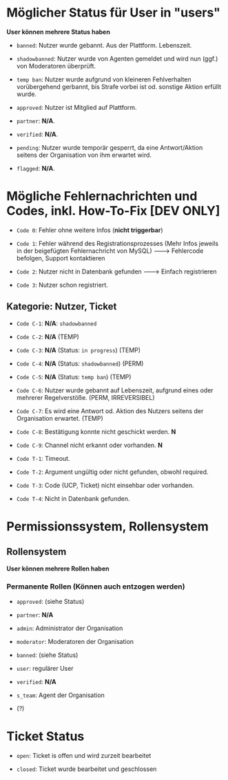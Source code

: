 # Möglicher Status für User in "users"

**User können mehrere Status haben**

- `banned`: Nutzer wurde gebannt. Aus der Plattform. Lebenszeit.

- `shadowbanned`: Nutzer wurde von Agenten gemeldet und wird nun (ggf.) von Moderatoren überprüft.

- `temp ban`: Nutzer wurde aufgrund von kleineren Fehlverhalten vorübergehend gerbannt, bis Strafe vorbei ist od. sonstige Aktion erfüllt wurde.

- `approved`: Nutzer ist Mitglied auf Plattform.

- `partner`: **N/A**.

- `verified`: **N/A**.

- `pending`: Nutzer wurde temporär gesperrt, da eine Antwort/Aktion seitens der Organisation von ihm erwartet wird.

- `flagged`: **N/A**.

# Mögliche Fehlernachrichten und Codes, inkl. How-To-Fix [DEV ONLY]

- `Code 0`: Fehler ohne weitere Infos (**nicht triggerbar**)

- `Code 1`: Fehler während des Registrationsprozesses (Mehr Infos jeweils in der beigefügten Fehlernachricht von MySQL)  ---> Fehlercode befolgen, Support kontaktieren

- `Code 2`: Nutzer nicht in Datenbank gefunden ---> Einfach registrieren

- `Code 3`: Nutzer schon registriert.

## Kategorie: Nutzer, Ticket

- `Code C-1`: **N/A**: `shadowbanned`

- `Code C-2`: **N/A** (TEMP)

- `Code C-3`: **N/A** (Status: `in progress`) (TEMP)

- `Code C-4`: **N/A** (Status: `shadowbanned`) (PERM)

- `Code C-5`: **N/A** (Status: `temp ban`) (TEMP)

- `Code C-6`: Nutzer wurde gebannt auf Lebenszeit, aufgrund eines oder mehrerer Regelverstöße. (PERM, IRREVERSIBEL)

- `Code C-7`: Es wird eine Antwort od. Aktion des Nutzers seitens der Organisation erwartet. (TEMP)

- `Code C-8`: Bestätigung konnte nicht geschickt werden. **N**

- `Code C-9`: Channel nicht erkannt oder vorhanden. **N**

- `Code T-1`: Timeout.

- `Code T-2`: Argument ungültig oder nicht gefunden, obwohl required. 

- `Code T-3`: Code (UCP, Ticket) nicht einsehbar oder vorhanden.

- `Code T-4`: Nicht in Datenbank gefunden.

# Permissionssystem, Rollensystem

## Rollensystem

**User können mehrere Rollen haben**

### Permanente Rollen (Können auch entzogen werden)

- `approved`: (siehe Status)

- `partner`: **N/A**

- `admin`: Administrator der Organisation

- `moderator`: Moderatoren der Organisation

- `banned`: (siehe Status)

- `user`: regulärer User

- `verified`: **N/A**

- `s_team`: Agent der Organisation

- (?)


# Ticket Status

- `open`: Ticket is offen und wird zurzeit bearbeitet

- `closed`: Ticket wurde bearbeitet und geschlossen